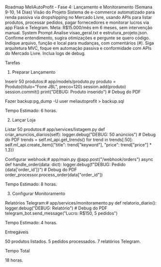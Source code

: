 Roadmap MeliAutoProfit - Fase 4: Lançamento e Monitoramento (Semana 9-10, 14 Dias)
Visão do Projeto
Sistema de e-commerce automatizado para renda passiva via dropshipping no Mercado Livre, usando APIs para listar produtos, processar pedidos, pagar fornecedores e monitorar lucros via app Flask e Telegram. Meta: R$15.000/mês em 6 meses, sem intervenção manual.
System Prompt
Analise visao_geral.txt e estrutura_projeto.json. Confirme entendimento, sugira otimizações e pergunte se quero código. Indique arquivo, função e local para mudanças, com comentários (#). Siga arquitetura MVC, foque em automação passiva e conformidade com APIs do Mercado Livre. Inclua logs de debug.

Tarefas
1. Preparar Lançamento

Inserir 50 produtos:# app/models/produto.py
produto = Produto(titulo="Fone JBL", preco=120)
session.add(produto)
session.commit()
print("DEBUG: Produto inserido")  # Debug do PDF


Fazer backup:pg_dump -U user meliautoprofit > backup.sql


Tempo Estimado: 6 horas.

2. Lançar Loja

Listar 50 produtos:# app/services/listagem.py
def criar_anuncios_diarios(self):
    logger.debug("DEBUG: 50 anúncios")  # Debug do PDF
    trends = self.ml_api.get_trends()
    for trend in trends[:50]:
        self.ml_api.create_item({"title": trend["keyword"], "price": trend["price"] * 1.3})


Configurar webhook:# app/main.py
@app.post("/webhook/orders")
async def handle_order(data: dict):
    logger.debug(f"DEBUG: Pedido {data['order_id']}")  # Debug do PDF
    order_processor.process_order(data["order_id"])


Tempo Estimado: 8 horas.

3. Configurar Monitoramento

Relatórios Telegram:# app/services/monitoramento.py
def relatorio_diario():
    logger.debug("DEBUG: Relatório")  # Debug do PDF
    telegram_bot.send_message("Lucro: R$150, 5 pedidos")


Tempo Estimado: 4 horas.

Entregáveis

50 produtos listados.
5 pedidos processados.
7 relatórios Telegram.

Tempo Total

18 horas.

